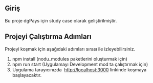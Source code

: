 ## Giriş

Bu proje dgPays için study case olarak geliştirilmiştir.
  
## Projeyi Çalıştırma Adımları
Projeyi koşmak için aşağıdaki adımları sırası ile izleyebilirsiniz.
1. npm install (nodu_modules paketlerini oluşturmak için)
2. npm run start (Uygulamayı Development mod ta çalıştırmak için)
3. Uygulama tarayıcınızda  [http://localhost:3000](http://localhost:3000) linkinde koşmaya başlayacaktır.
